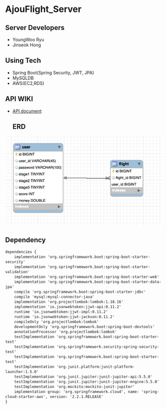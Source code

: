 # AjouFlight_Server

## Server Developers
- YoungWoo Ryu 
- Jinseok Hong

## Using Tech
 - Spring Boot(Spring Security, JWT, JPA)
 - MySQLDB
 - AWS(EC2,RDS) 

  ## API WIKI 
- [API document](https://github.com/AjouFlight/AjouFlight_Server/wiki)   


  ## ERD
![임시 ERD](./img/erd.png)

  ## Dependency
```
dependencies {
    implementation 'org.springframework.boot:spring-boot-starter-security'
    implementation 'org.springframework.boot:spring-boot-starter-validation'
    implementation 'org.springframework.boot:spring-boot-starter-web'
    implementation 'org.springframework.boot:spring-boot-starter-data-jpa'
    compile 'org.springframework.boot:spring-boot-starter-jdbc'
    compile 'mysql:mysql-connector-java'
    implementation 'org.projectlombok:lombok:1.18.16'
    implementation 'io.jsonwebtoken:jjwt-api:0.11.2'
    runtime 'io.jsonwebtoken:jjwt-impl:0.11.2'
    runtime 'io.jsonwebtoken:jjwt-jackson:0.11.2'
    compileOnly 'org.projectlombok:lombok'
    developmentOnly 'org.springframework.boot:spring-boot-devtools'
    annotationProcessor 'org.projectlombok:lombok'
    testImplementation 'org.springframework.boot:spring-boot-starter-test'
    testImplementation 'org.springframework.security:spring-security-test'
    testImplementation 'org.springframework.boot:spring-boot-starter-test'
    testImplementation 'org.junit.platform:junit-platform-launcher:1.5.0'
    testImplementation 'org.junit.jupiter:junit-jupiter-api:5.5.0'
    testImplementation 'org.junit.jupiter:junit-jupiter-engine:5.5.0'
    testImplementation 'org.mockito:mockito-junit-jupiter'
    implementation group: 'org.springframework.cloud', name: 'spring-cloud-starter-aws', version: '2.2.1.RELEASE'
}
```

